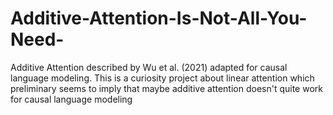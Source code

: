 # Additive-Attention-Is-Not-All-You-Need-
Additive Attention described by Wu et al. (2021) adapted for causal language modeling. This is a curiosity project about linear attention which preliminary seems to imply that maybe additive attention doesn't quite work for causal language modeling
